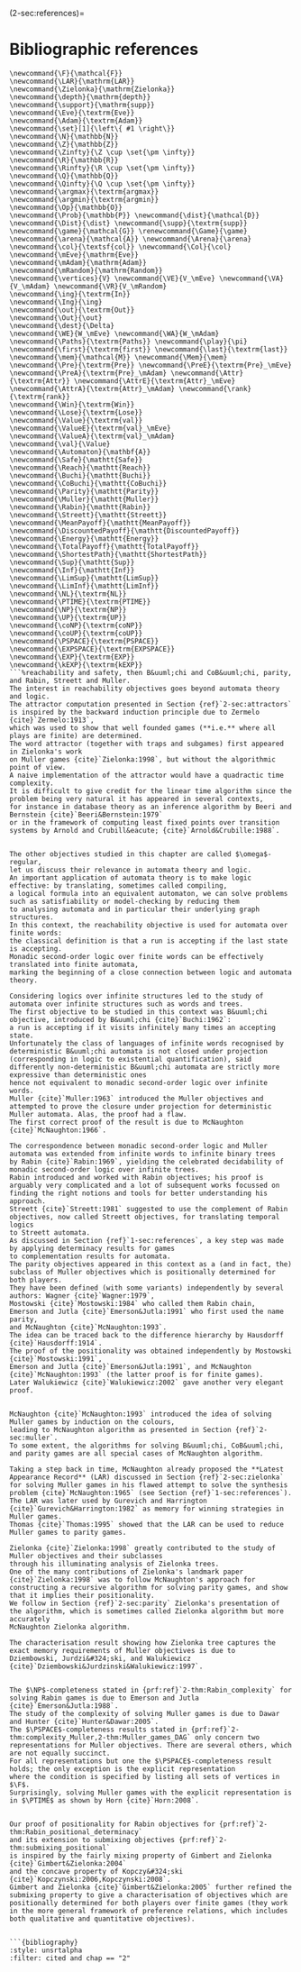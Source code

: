 (2-sec:references)=
# Bibliographic references

```{math}
\newcommand{\F}{\mathcal{F}} 
\newcommand{\LAR}{\mathrm{LAR}}
\newcommand{\Zielonka}{\mathrm{Zielonka}}
\newcommand{\depth}{\mathrm{depth}}
\newcommand{\support}{\mathrm{supp}}
\newcommand{\Eve}{\textrm{Eve}}
\newcommand{\Adam}{\textrm{Adam}}
\newcommand{\set}[1]{\left\{ #1 \right\}}
\newcommand{\N}{\mathbb{N}}
\newcommand{\Z}{\mathbb{Z}}
\newcommand{\Zinfty}{\Z \cup \set{\pm \infty}}
\newcommand{\R}{\mathbb{R}}
\newcommand{\Rinfty}{\R \cup \set{\pm \infty}}
\newcommand{\Q}{\mathbb{Q}}
\newcommand{\Qinfty}{\Q \cup \set{\pm \infty}}
\newcommand{\argmax}{\textrm{argmax}}
\newcommand{\argmin}{\textrm{argmin}}
\newcommand{\Op}{\mathbb{O}}
\newcommand{\Prob}{\mathbb{P}} \newcommand{\dist}{\mathcal{D}} \newcommand{\Dist}{\dist} \newcommand{\supp}{\textrm{supp}} 
\newcommand{\game}{\mathcal{G}} \renewcommand{\Game}{\game} \newcommand{\arena}{\mathcal{A}} \newcommand{\Arena}{\arena} 
\newcommand{\col}{\textsf{col}} \newcommand{\Col}{\col} 
\newcommand{\mEve}{\mathrm{Eve}}
\newcommand{\mAdam}{\mathrm{Adam}}
\newcommand{\mRandom}{\mathrm{Random}}
\newcommand{\vertices}{V} \newcommand{\VE}{V_\mEve} \newcommand{\VA}{V_\mAdam} \newcommand{\VR}{V_\mRandom} 
\newcommand{\ing}{\textrm{In}}
\newcommand{\Ing}{\ing}
\newcommand{\out}{\textrm{Out}}
\newcommand{\Out}{\out}
\newcommand{\dest}{\Delta} 
\newcommand{\WE}{W_\mEve} \newcommand{\WA}{W_\mAdam} 
\newcommand{\Paths}{\textrm{Paths}} \newcommand{\play}{\pi} \newcommand{\first}{\textrm{first}} \newcommand{\last}{\textrm{last}} 
\newcommand{\mem}{\mathcal{M}} \newcommand{\Mem}{\mem} 
\newcommand{\Pre}{\textrm{Pre}} \newcommand{\PreE}{\textrm{Pre}_\mEve} \newcommand{\PreA}{\textrm{Pre}_\mAdam} \newcommand{\Attr}{\textrm{Attr}} \newcommand{\AttrE}{\textrm{Attr}_\mEve} \newcommand{\AttrA}{\textrm{Attr}_\mAdam} \newcommand{\rank}{\textrm{rank}}
\newcommand{\Win}{\textrm{Win}} 
\newcommand{\Lose}{\textrm{Lose}} 
\newcommand{\Value}{\textrm{val}} 
\newcommand{\ValueE}{\textrm{val}_\mEve} 
\newcommand{\ValueA}{\textrm{val}_\mAdam}
\newcommand{\val}{\Value} 
\newcommand{\Automaton}{\mathbf{A}} 
\newcommand{\Safe}{\mathtt{Safe}}
\newcommand{\Reach}{\mathtt{Reach}} 
\newcommand{\Buchi}{\mathtt{Buchi}} 
\newcommand{\CoBuchi}{\mathtt{CoBuchi}} 
\newcommand{\Parity}{\mathtt{Parity}} 
\newcommand{\Muller}{\mathtt{Muller}} 
\newcommand{\Rabin}{\mathtt{Rabin}} 
\newcommand{\Streett}{\mathtt{Streett}} 
\newcommand{\MeanPayoff}{\mathtt{MeanPayoff}} 
\newcommand{\DiscountedPayoff}{\mathtt{DiscountedPayoff}}
\newcommand{\Energy}{\mathtt{Energy}}
\newcommand{\TotalPayoff}{\mathtt{TotalPayoff}}
\newcommand{\ShortestPath}{\mathtt{ShortestPath}}
\newcommand{\Sup}{\mathtt{Sup}}
\newcommand{\Inf}{\mathtt{Inf}}
\newcommand{\LimSup}{\mathtt{LimSup}}
\newcommand{\LimInf}{\mathtt{LimInf}}
\newcommand{\NL}{\textrm{NL}}
\newcommand{\PTIME}{\textrm{PTIME}}
\newcommand{\NP}{\textrm{NP}}
\newcommand{\UP}{\textrm{UP}}
\newcommand{\coNP}{\textrm{coNP}}
\newcommand{\coUP}{\textrm{coUP}}
\newcommand{\PSPACE}{\textrm{PSPACE}}
\newcommand{\EXPSPACE}{\textrm{EXPSPACE}}
\newcommand{\EXP}{\textrm{EXP}}
\newcommand{\kEXP}{\textrm{kEXP}}
```%reachability and safety, then B&uuml;chi and CoB&uuml;chi, parity, and Rabin, Streett and Muller.
The interest in reachability objectives goes beyond automata theory and logic.
The attractor computation presented in Section {ref}`2-sec:attractors` is inspired by the backward induction principle due to Zermelo {cite}`Zermelo:1913`, 
which was used to show that well founded games (**i.e.** where all plays are finite) are determined.
The word attractor (together with traps and subgames) first appeared in Zielonka's work 
on Muller games {cite}`Zielonka:1998`, but without the algorithmic point of view.
A naive implementation of the attractor would have a quadractic time complexity.
It is difficult to give credit for the linear time algorithm since the problem being very natural it has appeared in several contexts,
for instance in database theory as an inference algorithm by Beeri and Bernstein {cite}`Beeri&Bernstein:1979`
or in the framework of computing least fixed points over transition systems by Arnold and Crubill&eacute; {cite}`Arnold&Crubille:1988`.


The other objectives studied in this chapter are called $\omega$-regular,
let us discuss their relevance in automata theory and logic.
An important application of automata theory is to make logic effective: by translating, sometimes called compiling,
a logical formula into an equivalent automaton, we can solve problems such as satisfiability or model-checking by reducing them
to analysing automata and in particular their underlying graph structures.
In this context, the reachability objective is used for automata over finite words: 
the classical definition is that a run is accepting if the last state is accepting.
Monadic second-order logic over finite words can be effectively translated into finite automata, 
marking the beginning of a close connection between logic and automata theory.

Considering logics over infinite structures led to the study of automata over infinite structures such as words and trees.
The first objective to be studied in this context was B&uuml;chi objective, introduced by B&uuml;chi {cite}`Buchi:1962`: 
a run is accepting if it visits infinitely many times an accepting state.
Unfortunately the class of languages of infinite words recognised by deterministic B&uuml;chi automata is not closed under projection (corresponding in logic to existential quantification), said differently non-deterministic B&uuml;chi automata are strictly more expressive than deterministic ones
hence not equivalent to monadic second-order logic over infinite words.
Muller {cite}`Muller:1963` introduced the Muller objectives and attempted to prove the closure under projection for deterministic Muller automata. Alas, the proof had a flaw.
The first correct proof of the result is due to McNaughton {cite}`McNaughton:1966`.

The correspondence between monadic second-order logic and Muller automata was extended from infinite words to infinite binary trees
by Rabin {cite}`Rabin:1969`, yielding the celebrated decidability of monadic second-order logic over infinite trees.
Rabin introduced and worked with Rabin objectives; his proof is arguably very complicated and a lot of subsequent works focussed on finding the right notions and tools for better understanding his approach.
Streett {cite}`Streett:1981` suggested to use the complement of Rabin objectives, now called Streett objectives, for translating temporal logics
to Streett automata.
As discussed in Section {ref}`1-sec:references`, a key step was made by applying determinacy results for games
to complementation results for automata.
The parity objectives appeared in this context as a (and in fact, the) subclass of Muller objectives which is positionally determined for both players.
They have been defined (with some variants) independently by several authors: Wagner {cite}`Wagner:1979`,
Mostowski {cite}`Mostowski:1984` who called them Rabin chain, 
Emerson and Jutla {cite}`Emerson&Jutla:1991` who first used the name parity, 
and McNaughton {cite}`McNaughton:1993`.
The idea can be traced back to the difference hierarchy by Hausdorff {cite}`Hausdorff:1914`.
The proof of the positionality was obtained independently by Mostowski {cite}`Mostowski:1991`, 
Emerson and Jutla {cite}`Emerson&Jutla:1991`, and McNaughton {cite}`McNaughton:1993` (the latter proof is for finite games).
Later Walukiewicz {cite}`Walukiewicz:2002` gave another very elegant proof.


McNaughton {cite}`McNaughton:1993` introduced the idea of solving Muller games by induction on the colours,
leading to McNaughton algorithm as presented in Section {ref}`2-sec:muller`.
To some extent, the algorithms for solving B&uuml;chi, CoB&uuml;chi, and parity games are all special cases of McNaughton algorithm.

Taking a step back in time, McNaughton already proposed the **Latest Appearance Record** (LAR) discussed in Section {ref}`2-sec:zielonka` 
for solving Muller games in his flawed attempt to solve the synthesis problem {cite}`McNaughton:1965` (see Section {ref}`1-sec:references`).
The LAR was later used by Gurevich and Harrington {cite}`Gurevich&Harrington:1982` as memory for winning strategies in Muller games.
Thomas {cite}`Thomas:1995` showed that the LAR can be used to reduce Muller games to parity games.

Zielonka {cite}`Zielonka:1998` greatly contributed to the study of Muller objectives and their subclasses
through his illuminating analysis of Zielonka trees.
One of the many contributions of Zielonka's landmark paper {cite}`Zielonka:1998` was to follow McNaughton's approach for 
constructing a recursive algorithm for solving parity games, and show that it implies their positionality.
We follow in Section {ref}`2-sec:parity` Zielonka's presentation of the algorithm, which is sometimes called Zielonka algorithm but more accurately 
McNaughton Zielonka algorithm.

The characterisation result showing how Zielonka tree captures the exact memory requirements of Muller objectives is due to 
Dziembowski, Jurdzi&#324;ski, and Walukiewicz {cite}`Dziembowski&Jurdzinski&Walukiewicz:1997`.


The $\NP$-completeness stated in {prf:ref}`2-thm:Rabin_complexity` for solving Rabin games is due to Emerson and Jutla {cite}`Emerson&Jutla:1988`.
The study of the complexity of solving Muller games is due to Dawar and Hunter {cite}`Hunter&Dawar:2005`.
The $\PSPACE$-completeness results stated in {prf:ref}`2-thm:complexity_Muller,2-thm:Muller_games_DAG` only concern two representations for Muller objectives. There are several others, which are not equally succinct.
For all representations but one the $\PSPACE$-completeness result holds; the only exception is the explicit representation
where the condition is specified by listing all sets of vertices in $\F$.
Surprisingly, solving Muller games with the explicit representation is in $\PTIME$ as shown by Horn {cite}`Horn:2008`.


Our proof of positionality for Rabin objectives for {prf:ref}`2-thm:Rabin_positional_determinacy` 
and its extension to submixing objectives {prf:ref}`2-thm:submixing_positional` 
is inspired by the fairly mixing property of Gimbert and Zielonka {cite}`Gimbert&Zielonka:2004`
and the concave property of Kopczy&#324;ski {cite}`Kopczynski:2006,Kopczynski:2008`.
Gimbert and Zielonka {cite}`Gimbert&Zielonka:2005` further refined the submixing property to give a characterisation of objectives which are positionally determined for both players over finite games (they work in the more general framework of preference relations, which includes both qualitative and quantitative objectives).


```{bibliography}
:style: unsrtalpha
:filter: cited and chap == "2"
```
